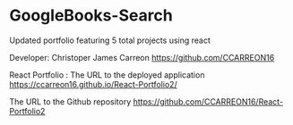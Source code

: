 # GoogleBooks-Search
Updated portfolio featuring 5 total projects using react

Developer: Christoper James Carreon https://github.com/CCARREON16

React Portfolio : The URL to the deployed application https://ccarreon16.github.io/React-Portfolio2/

The URL to the Github repository https://github.com/CCARREON16/React-Portfolio2
